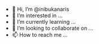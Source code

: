 - 👋 Hi, I’m @inibukanaris
- 👀 I’m interested in ...
- 🌱 I’m currently learning ...
- 💞️ I’m looking to collaborate on ...
- 📫 How to reach me ...

<!---
inibukanaris/inibukanaris is a ✨ special ✨ repository because its `README.md` (this file) appears on your GitHub profile.
You can click the Preview link to take a look at your changes.
--->
